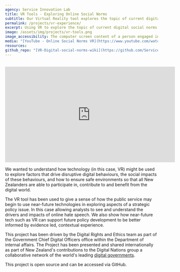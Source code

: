 ```yaml
---
agency: Service Innovation Lab
title: VR Tools - Exploring Online Social Norms
subtitle: Our Virtual Reality tool explores the topic of current digital social norms using online hate speech as a focus.
permalink: /projects/vr-experience/
excerpt: Using VR to explore the topic of current digital social norms using online hate speech as a focus.
image: /assets/img/projects/vr-tools.png
image_accessibility: The computer screen content of a person engaged in online hate speech.
media: "[YouTube - Online Social Norms VR](https://www.youtube.com/watch?v=pUIPbUMwqHg)"
resources:
github_repo: "[VR-Digital-social-norms-wiki](https://github.com/ServiceInnovationLab/VR-Digital-social-norms/wiki)"
---
```

<br>
<iframe width="560" height="315" src="https://www.youtube.com/embed/pUIPbUMwqHg" title="Online Social Norms VR" frameborder="0" allow="accelerometer; autoplay; encrypted-media; gyroscope; picture-in-picture" allowfullscreen></iframe>

We wanted to understand how technology (in this case, VR) might be used to explore factors that drive disruptive digital behaviours, the social impacts of these behaviours, and how to ensure safe environments so that all New Zealanders are able to participate in, contribute to and benefit from the digital world.

The VR tool has been used to give a sense of how the public service may begin to use near-future technologies in exploring aspects of a strategic policy issue. In this case allowing analysts to see and understand the drivers and impacts of online hate speech. We also show how near-future tech such as VR can support future policy development to be better informed by evidence led, contextual experience.

This project has been driven by the Digital Rights and Ethics team as part of the Government Chief Digital Officers office within the Department of internal affairs. The Project has been presented and shared internationally as part of New Zealand's contributions to the Digital Nations group a collaborative network of the world's leading [digital governments](https://en.wikipedia.org/wiki/Digital_government).

This project is open source and can be accessed via GitHub.
